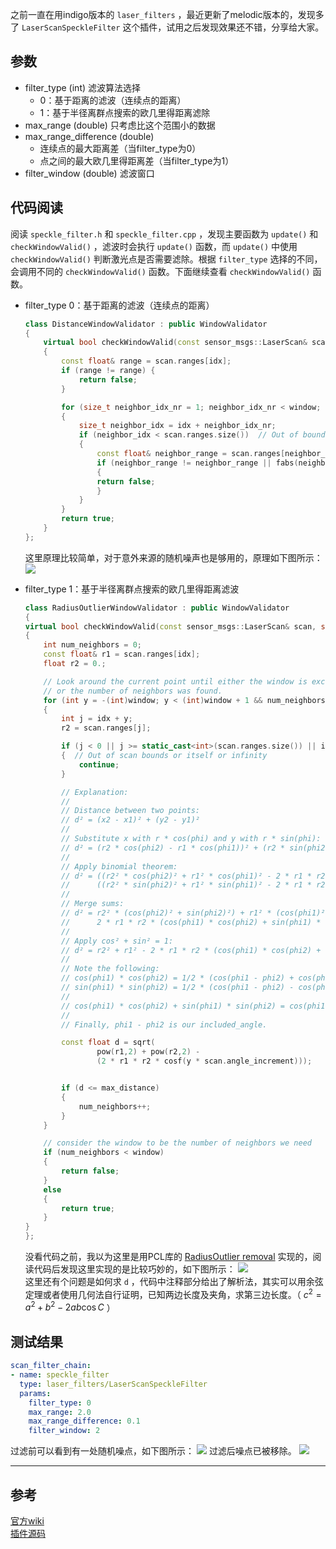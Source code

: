 之前一直在用indigo版本的 `laser_filters` ，最近更新了melodic版本的，发现多了 `LaserScanSpeckleFilter` 这个插件，试用之后发现效果还不错，分享给大家。
  
## 参数
- filter_type (int)
滤波算法选择
  - 0：基于距离的滤波（连续点的距离）
  - 1：基于半径离群点搜索的欧几里得距离滤除
- max_range (double)
只考虑比这个范围小的数据
- max_range_difference (double)
  - 连续点的最大距离差（当filter_type为0）
  - 点之间的最大欧几里得距离差（当filter_type为1）
- filter_window (double)
滤波窗口
  
## 代码阅读
阅读 `speckle_filter.h` 和 `speckle_filter.cpp` ，发现主要函数为 `update()` 和 `checkWindowValid()` ，滤波时会执行 `update()` 函数，而 `update()` 中使用 `checkWindowValid()` 判断激光点是否需要滤除。根据 `filter_type` 选择的不同，会调用不同的 `checkWindowValid()` 函数。下面继续查看 `checkWindowValid()` 函数。  
- filter_type 0：基于距离的滤波（连续点的距离）  
    ```cpp
    class DistanceWindowValidator : public WindowValidator
    {
        virtual bool checkWindowValid(const sensor_msgs::LaserScan& scan, size_t idx, size_t window, double max_range_difference)
        {
            const float& range = scan.ranges[idx];
            if (range != range) {
                return false;
            }

            for (size_t neighbor_idx_nr = 1; neighbor_idx_nr < window; ++neighbor_idx_nr)
            {
                size_t neighbor_idx = idx + neighbor_idx_nr;
                if (neighbor_idx < scan.ranges.size())  // Out of bound check
                {
                    const float& neighbor_range = scan.ranges[neighbor_idx];
                    if (neighbor_range != neighbor_range || fabs(neighbor_range - range) > max_range_difference)
                    {
                    return false;
                    }
                }
            }
            return true;
        }
    };
    ```
    这里原理比较简单，对于意外来源的随机噪声也是够用的，原理如下图所示：
    ![](attachments/filtertype0.png)
  
- filter_type 1：基于半径离群点搜索的欧几里得距离滤波  
    ```cpp
    class RadiusOutlierWindowValidator : public WindowValidator
    {
    virtual bool checkWindowValid(const sensor_msgs::LaserScan& scan, size_t idx, size_t window, double max_distance)
    {
        int num_neighbors = 0;
        const float& r1 = scan.ranges[idx];
        float r2 = 0.;

        // Look around the current point until either the window is exceeded
        // or the number of neighbors was found.
        for (int y = -(int)window; y < (int)window + 1 && num_neighbors < (int)window; y++)
        {
            int j = idx + y;
            r2 = scan.ranges[j];

            if (j < 0 || j >= static_cast<int>(scan.ranges.size()) || idx == j || std::isnan(r2))
            {  // Out of scan bounds or itself or infinity
                continue;
            }

            // Explanation:
            //
            // Distance between two points:
            // d² = (x2 - x1)² + (y2 - y1)²
            //
            // Substitute x with r * cos(phi) and y with r * sin(phi):
            // d² = (r2 * cos(phi2) - r1 * cos(phi1))² + (r2 * sin(phi2) - r1 * sin(phi1))²
            //
            // Apply binomial theorem:
            // d² = ((r2² * cos(phi2)² + r1² * cos(phi1)² - 2 * r1 * r2 * cos(phi1) * cos(phi2)) +
            //      ((r2² * sin(phi2)² + r1² * sin(phi1)² - 2 * r1 * r2 * sin(phi1) * sin(phi2))
            //
            // Merge sums:
            // d² = r2² * (cos(phi2)² + sin(phi2)²) + r1² * (cos(phi1)² + sin(phi1)² -
            //      2 * r1 * r2 * (cos(phi1) * cos(phi2) + sin(phi1) * sin(phi2))
            //
            // Apply cos² + sin² = 1:
            // d² = r2² + r1² - 2 * r1 * r2 * (cos(phi1) * cos(phi2) + sin(phi1) * sin(phi2))
            //
            // Note the following:
            // cos(phi1) * cos(phi2) = 1/2 * (cos(phi1 - phi2) + cos(phi1 + phi2))
            // sin(phi1) * sin(phi2) = 1/2 * (cos(phi1 - phi2) - cos(phi1 + phi2))
            //
            // cos(phi1) * cos(phi2) + sin(phi1) * sin(phi2) = cos(phi1 - phi2)
            //
            // Finally, phi1 - phi2 is our included_angle.

            const float d = sqrt(
                    pow(r1,2) + pow(r2,2) -
                    (2 * r1 * r2 * cosf(y * scan.angle_increment)));


            if (d <= max_distance)
            {
                num_neighbors++;
            }
        }

        // consider the window to be the number of neighbors we need
        if (num_neighbors < window)
        {
            return false;
        }
        else
        {
            return true;
        }
    }
    };
    ```
    没看代码之前，我以为这里是用PCL库的 [RadiusOutlier removal](https://pcl.readthedocs.io/projects/tutorials/en/master/remove_outliers.html#remove-outliers) 实现的，阅读代码后发现这里实现的是比较巧妙的，如下图所示：
    ![](attachments/filtertype1.png)  
    这里还有个问题是如何求 `d` ，代码中注释部分给出了解析法，其实可以用余弦定理或者使用几何法自行证明，已知两边长度及夹角，求第三边长度。（ $c^2=a^2+b^2-2ab\cos{C}$ ）
  
## 测试结果
```yaml
scan_filter_chain:
- name: speckle_filter
  type: laser_filters/LaserScanSpeckleFilter
  params:
    filter_type: 0
    max_range: 2.0
    max_range_difference: 0.1
    filter_window: 2
```
过滤前可以看到有一处随机噪点，如下图所示：
![](attachments/filter_speckle_before.png)
过滤后噪点已被移除。
![](attachments/filter_speckle_after.png)
  
---
## 参考
[官方wiki](http://wiki.ros.org/laser_filters#LaserScanSpeckleFilter)  
[插件源码](https://github.com/ros-perception/laser_filters/blob/ros2/include/laser_filters/speckle_filter.h#L225)  
<!-- [ros_comm](https://github.com/ros/ros_comm)  
[一文搞懂XML、Json、Protobuf序列化协议](https://blog.csdn.net/Jiangtagong/article/details/119656782)  
[探索ROS中的XML](https://www.dazhuanlan.com/heraclitus/topics/1235795) -->